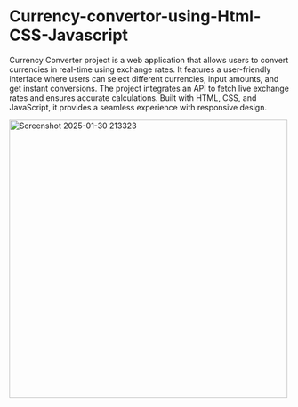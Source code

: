 # Currency-convertor-using-Html-CSS-Javascript
Currency Converter project is a web application that allows users to convert currencies in real-time using exchange rates. It features a user-friendly interface where users can select different currencies, input amounts, and get instant conversions. The project integrates an API to fetch live exchange rates and ensures accurate calculations. Built with HTML, CSS, and JavaScript, it provides a seamless experience with responsive design.

<img width="500" alt="Screenshot 2025-01-30 213323" src="https://github.com/user-attachments/assets/1d771f67-7fe4-42ad-aae8-28506525d2d4" />
